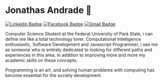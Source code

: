 # Jonathas Andrade 🙇

[![Linkedin Badge](https://img.shields.io/badge/-Jonathas%20Andrade-1976d2?style=flat-square&logo=Linkedin&logoColor=white&link=https://www.linkedin.com/in/eljonathas/)](https://www.linkedin.com/in/eljonathas) 
[![Facebook Badge](https://img.shields.io/badge/-Jonathas%20Andrade-1976d2?style=flat-square&labelColor=1976d2&logo=facebook&logoColor=white&link=https://www.facebook.com/thmrss/)](https://www.facebook.com/thmrss/) 
[![Gmail Badge](https://img.shields.io/badge/-Jonathas.andrade5@gmail.com-1976d2?style=flat-square&logo=Gmail&logoColor=white&link=mailto:Jonathas.andrade5@gmail.com)](mailto:Jonathas.andrade5@gmail.com)

Computer Science Student at the Federal University of Pará State, i can define me like a total technology lover. Computational Intelligence enthusiastic, Software Development and Javascript Programmer, i see me as someone who is entirely dedicated to looking for different paths and experiences in this area, in addition to improving more and more my academic skills on these concepts.

Programming is an art, and solving human problems with computing has become essential for the society development.
